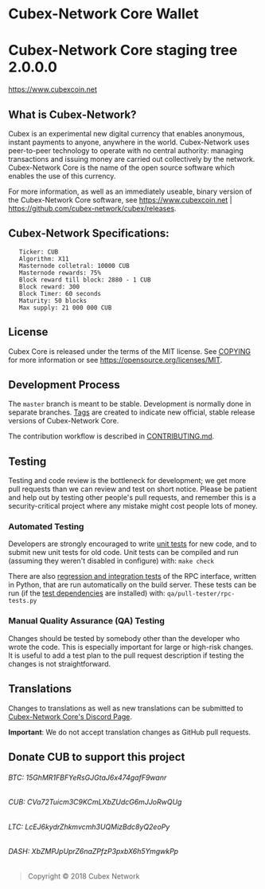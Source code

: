 # Cubex-Network Core Wallet

Cubex-Network Core staging tree 2.0.0.0
===============================

https://www.cubexcoin.net


What is Cubex-Network?
----------------

Cubex is an experimental new digital currency that enables anonymous, instant
payments to anyone, anywhere in the world. Cubex-Network uses peer-to-peer technology
to operate with no central authority: managing transactions and issuing money
are carried out collectively by the network. Cubex-Network Core is the name of the open
source software which enables the use of this currency.

For more information, as well as an immediately useable, binary version of
the Cubex-Network Core software, see https://www.cubexcoin.net | https://github.com/cubex-network/cubex/releases.

##  Cubex-Network Specifications:

       Ticker: CUB
       Algorithm: X11
       Masternode colletral: 10000 CUB
       Masternode rewards: 75%
       Block reward till block: 2880 - 1 CUB
       Block reward: 300
       Block Timer: 60 seconds
       Maturity: 50 blocks
       Max supply: 21 000 000 CUB

License
-------

Cubex Core is released under the terms of the MIT license. See [COPYING](https://github.com/cubex-network/cubex/blob/master/COPYING) for more
information or see https://opensource.org/licenses/MIT.

Development Process
-------------------

The `master` branch is meant to be stable. Development is normally done in separate branches.
[Tags](https://github.com/cubex-network/cubex/tags) are created to indicate new official,
stable release versions of Cubex-Network Core.

The contribution workflow is described in [CONTRIBUTING.md](https://github.com/cubex-network/cubex/blob/master/CONTRIBUTING.md).

Testing
-------

Testing and code review is the bottleneck for development; we get more pull
requests than we can review and test on short notice. Please be patient and help out by testing
other people's pull requests, and remember this is a security-critical project where any mistake might cost people
lots of money.

### Automated Testing

Developers are strongly encouraged to write [unit tests](/doc/unit-tests.md) for new code, and to
submit new unit tests for old code. Unit tests can be compiled and run
(assuming they weren't disabled in configure) with: `make check`

There are also [regression and integration tests](/qa) of the RPC interface, written
in Python, that are run automatically on the build server.
These tests can be run (if the [test dependencies](/qa) are installed) with: `qa/pull-tester/rpc-tests.py`


### Manual Quality Assurance (QA) Testing

Changes should be tested by somebody other than the developer who wrote the
code. This is especially important for large or high-risk changes. It is useful
to add a test plan to the pull request description if testing the changes is
not straightforward.

Translations
------------

Changes to translations as well as new translations can be submitted to
[Cubex-Network Core's Discord Page](https://discord.gg/QHjwumq).


**Important**: We do not accept translation changes as GitHub pull requests.

## Donate CUB to support this project
###### BTC: 15GhMR1FBFYeRsGJGtaJ6x474gafF9wanr
###### CUB: CVa72Tuicm3C9KCmLXbZUdcG6mJJoRwQUg
###### LTC: LcEJ6kydrZhkmvcmh3UQMizBdc8yQ2eoPy
###### DASH: XbZMPJpUprZ6naZPfzP3pxbX6h5YmgwkPp


> Copyright © 2018 Cubex Network

